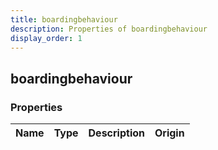 ```yaml
---
title: boardingbehaviour
description: Properties of boardingbehaviour
display_order: 1
---
```


## boardingbehaviour

### Properties

| Name | Type | Description | Origin |
|------|------|-------------|--------|

